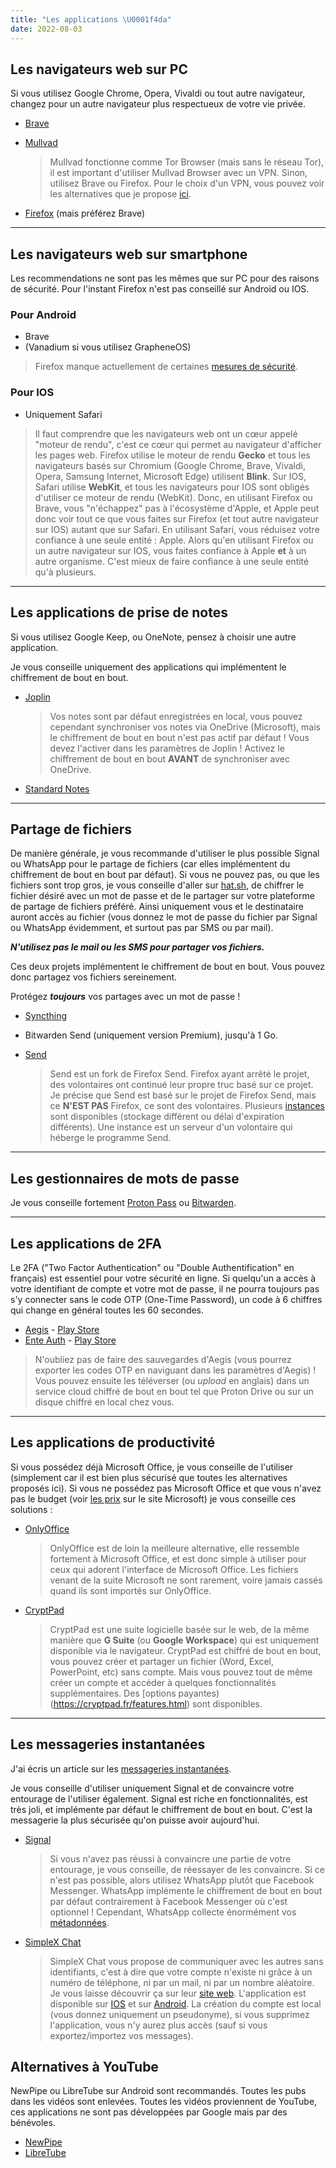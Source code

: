 ```yaml
---
title: "Les applications \U0001f4da"
date: 2022-08-03
---
```

## Les navigateurs web sur PC

Si vous utilisez Google Chrome, Opera, Vivaldi ou tout autre navigateur, changez pour un autre navigateur plus respectueux de votre vie privée.

- [Brave](https://brave.com/fr/)
- [Mullvad](https://mullvad.net/fr/browser)

    > Mullvad fonctionne comme Tor Browser (mais sans le réseau Tor), il est important d'utiliser Mullvad Browser avec un VPN. Sinon, utilisez Brave ou Firefox. Pour le choix d'un VPN, vous pouvez voir les alternatives que je propose [ici](/alternatives/providers/#les-vpns).

- [Firefox](https://www.mozilla.org/fr/firefox/new/) (mais préférez Brave)

---

## Les navigateurs web sur smartphone

Les recommendations ne sont pas les mêmes que sur PC pour des raisons de sécurité. Pour l'instant Firefox n'est pas conseillé sur Android ou IOS.

### Pour Android

- Brave
- (Vanadium si vous utilisez GrapheneOS)

> Firefox manque actuellement de certaines [mesures de sécurité](https://madaidans-insecurities.github.io/firefox-chromium.htm).

### Pour IOS

- Uniquement Safari

> Il faut comprendre que les navigateurs web ont un cœur appelé "moteur de rendu", c'est ce cœur qui permet au navigateur d'afficher les pages web. Firefox utilise le moteur de rendu **Gecko** et tous les navigateurs basés sur Chromium (Google Chrome, Brave, Vivaldi, Opera, Samsung Internet, Microsoft Edge) utilisent **Blink**. Sur IOS, Safari utilise **WebKit**, et tous les navigateurs pour IOS sont obligés d'utiliser ce moteur de rendu (WebKit). Donc, en utilisant Firefox ou Brave, vous "n'échappez" pas à l'écosystème d'Apple, et Apple peut donc voir tout ce que vous faites sur Firefox (et tout autre navigateur sur IOS) autant que sur Safari. En utilisant Safari, vous réduisez votre confiance à une seule entité : Apple. Alors qu'en utilisant Firefox ou un autre navigateur sur IOS, vous faites confiance à Apple **et** à un autre organisme. C'est mieux de faire confiance à une seule entité qu'à plusieurs.

---

## Les applications de prise de notes

Si vous utilisez Google Keep, ou OneNote, pensez à choisir une autre application.

Je vous conseille uniquement des applications qui implémentent le chiffrement de bout en bout.

- [Joplin](https://joplinapp.org/)

    > Vos notes sont par défaut enregistrées en local, vous pouvez cependant synchroniser vos notes via OneDrive (Microsoft), mais le chiffrement de bout en bout n'est pas actif par défaut ! Vous devez l'activer dans les paramètres de Joplin ! Activez le chiffrement de bout en bout **AVANT** de synchroniser avec OneDrive.

- [Standard Notes](https://standardnotes.com/)

---

## Partage de fichiers

De manière générale, je vous recommande d'utiliser le plus possible Signal ou WhatsApp pour le partage de fichiers (car elles implémentent du chiffrement de bout en bout par défaut). Si vous ne pouvez pas, ou que les fichiers sont trop gros, je vous conseille d'aller sur [hat.sh](https://hat.sh/), de chiffrer le fichier désiré avec un mot de passe et de le partager sur votre plateforme de partage de fichiers préféré. Ainsi uniquement vous et le destinataire auront accès au fichier (vous donnez le mot de passe du fichier par Signal ou WhatsApp évidemment, et surtout pas par SMS ou par mail).

***N'utilisez pas le mail ou les SMS pour partager vos fichiers.***

Ces deux projets implémentent le chiffrement de bout en bout. Vous pouvez donc partagez vos fichiers sereinement.

Protégez ***toujours*** vos partages avec un mot de passe !

- [Syncthing](https://syncthing.net/)
- Bitwarden Send (uniquement version Premium), jusqu'à 1 Go.
- [Send](https://send.vis.ee/)

    > Send est un fork de Firefox Send. Firefox ayant arrêté le projet, des volontaires ont continué leur propre truc basé sur ce projet. Je précise que Send est basé sur le projet de Firefox Send, mais ce **N'EST PAS** Firefox, ce sont des volontaires. Plusieurs [instances](https://github.com/timvisee/send-instances/) sont disponibles (stockage différent ou délai d'expiration différents). Une instance est un serveur d'un volontaire qui héberge le programme Send.

---

## Les gestionnaires de mots de passe

Je vous conseille fortement [Proton Pass](https://proton.me/fr/pass) ou [Bitwarden](https://bitwarden.com/).

---

## Les applications de 2FA

Le 2FA ("Two Factor Authentication" ou "Double Authentification" en français) est essentiel pour votre sécurité en ligne. Si quelqu'un a accès à votre identifiant de compte et votre mot de passe, il ne pourra toujours pas s'y connecter sans le code OTP (One-Time Password), un code à 6 chiffres qui change en général toutes les 60 secondes.

- [Aegis](https://getaegis.app/) - [Play Store](https://play.google.com/store/apps/details?id=com.beemdevelopment.aegis)
- [Ente Auth](https://ente.io/auth/) - [Play Store](https://play.google.com/store/apps/details?id=io.ente.auth)

> N'oubliez pas de faire des sauvegardes d'Aegis (vous pourrez exporter les codes OTP en naviguant dans les paramètres d'Aegis) ! Vous pouvez ensuite les téléverser (ou *upload* en anglais) dans un service cloud chiffré de bout en bout tel que Proton Drive ou sur un disque chiffré en local chez vous.

---

## Les applications de productivité

Si vous possédez déjà Microsoft Office, je vous conseille de l'utiliser (simplement car il est bien plus sécurisé que toutes les alternatives proposés ici). Si vous ne possédez pas Microsoft Office et que vous n'avez pas le budget (voir [les prix](https://www.microsoft.com/fr-fr/microsoft-365/p/microsoft-365-personnel/cfq7ttc0k5bf) sur le site Microsoft) je vous conseille ces solutions :

- [OnlyOffice](https://www.onlyoffice.com/en/download-desktop.aspx)

    > OnlyOffice est de loin la meilleure alternative, elle ressemble fortement à Microsoft Office, et est donc simple à utiliser pour ceux qui adorent l'interface de Microsoft Office. Les fichiers venant de la suite Microsoft ne sont rarement, voire jamais cassés quand ils sont importés sur OnlyOffice.

- [CryptPad](https://cryptpad.fr/)

    > CryptPad est une suite logicielle basée sur le web, de la même manière que **G Suite** (ou **Google Workspace**) qui est uniquement disponible via le navigateur. CryptPad est chiffré de bout en bout, vous pouvez créer et partager un fichier (Word, Excel, PowerPoint, etc) sans compte. Mais vous pouvez tout de même créer un compte et accéder à quelques fonctionnalités supplémentaires. Des [options payantes)(https://cryptpad.fr/features.html) sont disponibles.

---

## Les messageries instantanées

J'ai écris un article sur les [messageries instantanées](/basiques/instant-messengers/).

Je vous conseille d'utiliser uniquement Signal et de convaincre votre entourage de l'utiliser également. Signal est riche en fonctionnalités, est très joli, et implémente par défaut le chiffrement de bout en bout. C'est la messagerie la plus sécurisée qu'on puisse avoir aujourd'hui.

- [Signal](https://www.signal.org/fr/)

    > Si vous n'avez pas réussi à convaincre une partie de votre entourage, je vous conseille, de réessayer de les convaincre. Si ce n'est pas possible, alors utilisez WhatsApp plutôt que Facebook Messenger. WhatsApp implémente le chiffrement de bout en bout par défaut contrairement à Facebook Messenger où c'est optionnel ! Cependant, WhatsApp collecte énormément vos [métadonnées](/basiques/instant-messengers/#métadonnées).

- [SimpleX Chat](https://simplex.chat/)

    > SimpleX Chat vous propose de communiquer avec les autres sans identifiants, c'est à dire que votre compte n'existe ni grâce à un numéro de téléphone, ni par un mail, ni par un nombre aléatoire. Je vous laisse découvrir ça sur leur [site web](https://simplex.chat/#simplex-explained). L'application est disponible sur [IOS](https://apps.apple.com/us/app/simplex-chat/id1605771084) et sur [Android](https://play.google.com/store/apps/details?id=chat.simplex.app). La création du compte est local (vous donnez uniquement un pseudonyme), si vous supprimez l'application, vous n'y aurez plus accès (sauf si vous exportez/importez vos messages).

## Alternatives à YouTube

NewPipe ou LibreTube sur Android sont recommandés. Toutes les pubs dans les vidéos sont enlevées. Toutes les vidéos proviennent de YouTube, ces applications ne sont pas développées par Google mais par des bénévoles.

- [NewPipe](https://newpipe.net/)
- [LibreTube](https://libretube.dev/)
